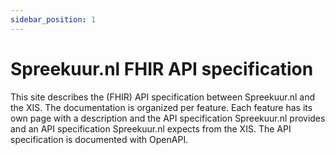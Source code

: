 ```yaml
---
sidebar_position: 1
---
```


# Spreekuur.nl FHIR API specification
This site describes the (FHIR) API specification between Spreekuur.nl and the XIS. The documentation is organized per 
feature. Each feature has its own page with a description and the API specification Spreekuur.nl provides and an API 
specification Spreekuur.nl expects from the XIS. The API specification is documented with OpenAPI.